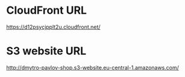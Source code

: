 # CloudFront URL

https://d12psycjpplt2u.cloudfront.net/

# S3 website URL

http://dmytro-pavlov-shop.s3-website.eu-central-1.amazonaws.com/
